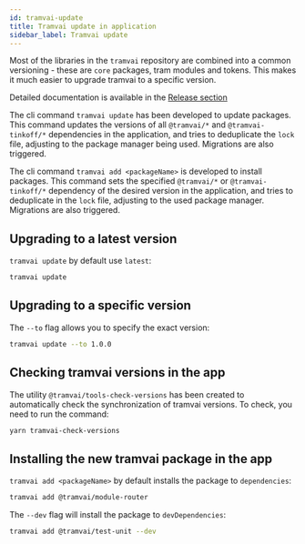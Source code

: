 ```yaml
---
id: tramvai-update
title: Tramvai update in application
sidebar_label: Tramvai update
---
```


Most of the libraries in the `tramvai` repository are combined into a common versioning - these are `core` packages, tram modules and tokens.
This makes it much easier to upgrade tramvai to a specific version.

Detailed documentation is available in the [Release section](concepts/versioning.md)

The cli command `tramvai update` has been developed to update packages.
This command updates the versions of all `@tramvai/*` and `@tramvai-tinkoff/*` dependencies in the application, and tries to deduplicate the `lock` file, adjusting to the package manager being used.
Migrations are also triggered.

The cli command `tramvai add <packageName>` is developed to install packages.
This command sets the specified `@tramvai/*` or `@tramvai-tinkoff/*` dependency of the desired version in the application, and tries to deduplicate in the `lock` file, adjusting to the used package manager.
Migrations are also triggered.

## Upgrading to a latest version

`tramvai update` by default use `latest`:

```bash
tramvai update
```

## Upgrading to a specific version

The `--to` flag allows you to specify the exact version:

```bash
tramvai update --to 1.0.0
```

## Checking tramvai versions in the app

The utility `@tramvai/tools-check-versions` has been created to automatically check the synchronization of tramvai versions.
To check, you need to run the command:

```bash
yarn tramvai-check-versions
```

## Installing the new tramvai package in the app

`tramvai add <packageName>` by default installs the package to `dependencies`:

```bash
tramvai add @tramvai/module-router
```

The `--dev` flag will install the package to `devDependencies`:

```bash
tramvai add @tramvai/test-unit --dev
```
